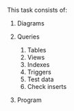 This task consists of:

1. Diagrams
2. Queries

	1. Tables
	2. Views
	3. Indexes
	4. Triggers
	5. Test data
	6. Check inserts

3. Program
